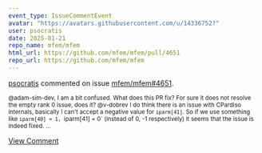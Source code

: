 ```yaml
---
event_type: IssueCommentEvent
avatar: "https://avatars.githubusercontent.com/u/14336752?"
user: psocratis
date: 2025-01-21
repo_name: mfem/mfem
html_url: https://github.com/mfem/mfem/pull/4651
repo_url: https://github.com/mfem/mfem
---
```


<a href='https://github.com/psocratis' target='_blank'>psocratis</a> commented on issue <a href='https://github.com/mfem/mfem/pull/4651' target='_blank'>mfem/mfem#4651</a>.

<small>@adam-sim-dev, I am a bit confused. What does this PR fix? For sure it does not resolve the empty rank 0 issue, does it? @v-dobrev I do think there is an issue with CPardiso internals, basically I can't accept a negative value for `iparm[41]`. So if we  use something like `iparm[40] = 1, `iparm[41] = 0` (instead of 0, -1 respectively) it seems that the issue is indeed fixed. ...</small>

<a href='https://github.com/mfem/mfem/pull/4651' target='_blank'>View Comment</a>